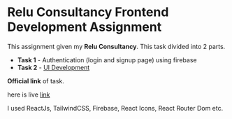 # Relu Consultancy Frontend Development Assignment

This assignment given my **Relu Consultancy**. This task divided into 2 parts.


- **Task 1** - Authentication (login and signup page) using firebase
- **Task 2** - [UI Development](https://xd.adobe.com/view/dd06c468-d087-46c3-aced-f1e64c2c87bd-8855/)

**Official link** of task.

here is live [link](https://relu-consultancy-frontend-dev-assignment.vercel.app/)

I used ReactJs, TailwindCSS, Firebase, React Icons, React Router Dom etc.